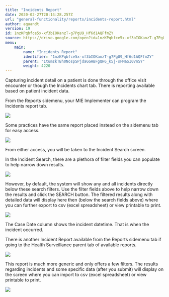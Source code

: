 ```yaml
---
title: "Incidents Report"
date: 2020-02-27T20:14:28.257Z
url: "general-functionality/reports/incidents-report.html"
author: aquandt
version: 19
id: 1nzKPqbfce5x-xf3bIOKanzT-g7PgU9_Hf6d1AQFfmZY
source: https://drive.google.com/open?id=1nzKPqbfce5x-xf3bIOKanzT-g7PgU9_Hf6d1AQFfmZY
menu:
    main:
        name: "Incidents Report"
        identifier: "1nzKPqbfce5x-xf3bIOKanzT-g7PgU9_Hf6d1AQFfmZY"
        parent: "1tumzkTBh0NospSPjdaGGHBFgQH6_k5j-sFMaSI0VnSY"
        weight: 4220
---
```

Capturing incident detail on a patient is done through the office visit encounter or though the Incidents chart tab. There is reporting available based on patient incident data.

From the Reports sidemenu, your MIE Implementer can program the Incidents report tab.

![](../../external_files/21908d1e48317ec78eb5d4f0b5750097.png)

Some practices have the same report placed instead on the sidemenu tab for easy access.

![](../../external_files/622a1e13bdd8741e4ea6daf49ceb9ef2.png)

From either access, you will be taken to the Incident Search screen.

In the Incident Search, there are a plethora of filter fields you can populate to help narrow down results.

![](../../external_files/8c9f49db4faf4090cbbc44746acd489e.png)

However, by default, the system will show any and all incidents directly below these search filters. Use the filter fields above to help narrow down the results and click the SEARCH button. The filtered results along with detailed data will display here then (below the search fields above) where you can further export to csv (excel spreadsheet) or view printable to print.

![](../../external_files/793fdf28683035d319de07b95a15b996.png)

The Case Date column shows the incident datetime. That is when the incident occurred.

There is another Incident Report available from the Reports sidemenu tab if going to the Health Surveillance parent tab of available reports.

![](../../external_files/fff39501f4539bd27be438b194a2fb96.png)

This report is much more generic and only offers a few filters. The results regarding incidents and some specific data (after you submit) will display on the screen where you can import to csv (excel spreadsheet) or view printable to print.

![](../../external_files/3c8632ce4728c3ce153c5188af993fd8.png)


